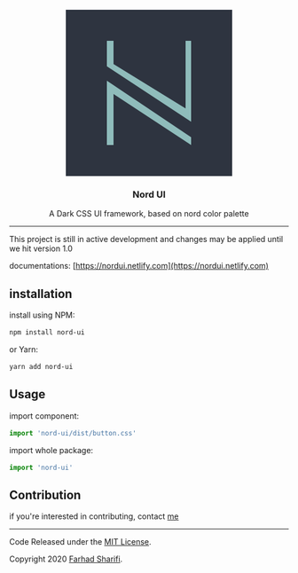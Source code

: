 <center align='center'>
	<p align='center'>
		<a href='https://nordui.netlify.com' align='center'>
			<img align="center" src="https://raw.githubusercontent.com/faraadi/nord-ui/master/site/public/images/logo-background-dark.svg" alt="Nord UI Logo">
		</a>
	</p>
    <h3 align='center'>
        Nord UI
    </h3>
    <p align='center'>
        A Dark CSS UI framework, based on nord color palette
    </p>
</center>

<hr>

This project is still in active development and changes may be applied until we hit version 1.0

documentations: [https://nordui.netlify.com](https://nordui.netlify.com)

## installation

install using NPM:

```sh
npm install nord-ui
```

or Yarn:

```sh
yarn add nord-ui
```

## Usage

import component:

```javascript
import 'nord-ui/dist/button.css'
```

import whole package:

```javascript
import 'nord-ui'
```



## Contribution

if you're interested in contributing, contact [me](mailto:faradidev@gmail.com)

<hr>



Code Released under the [MIT License](https://github.com/faraadi/nord-ui/blob/master/LICENSE).

Copyright 2020 [Farhad Sharifi](https://twitter.com/faradivar).

